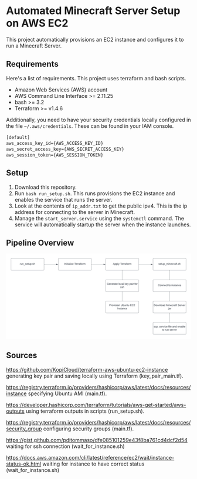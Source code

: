 ﻿# Automated Minecraft Server Setup on AWS EC2

This project automatically provisions an EC2 instance and configures it to run a Minecraft Server.

## Requirements

Here's a list of requirements. This project uses terraform and bash scripts. 

- Amazon Web Services (AWS) account
- AWS Command Line Interface >= 2.11.25
- bash >= 3.2
- Terraform >= v1.4.6

Additionally, you need to have your security credentials locally configured in the file ``~/.aws/credentials``. These can be found in your IAM console. 

```
[default]
aws_access_key_id={AWS_ACCESS_KEY_ID}
aws_secret_access_key={AWS_SECRET_ACCESS_KEY}
aws_session_token={AWS_SESSION_TOKEN}
```


## Setup
1. Download this repository.
2. Run ``bash run_setup.sh``. This runs provisions the EC2 instance and enables the service that runs the server. 
3. Look at the contents of ``ip_addr.txt`` to get the public ipv4. This is the ip address for connecting to the server in Minecraft. 
4. Manage the ``start_server.service`` using the ``systemctl`` command. The service will automatically startup the server when the instance launches. 

## Pipeline Overview

![plot](diagram.png)




## Sources

https://github.com/KopiCloud/terraform-aws-ubuntu-ec2-instance generating key pair and saving locally using Terraform (key_pair_main.tf).

https://registry.terraform.io/providers/hashicorp/aws/latest/docs/resources/instance specifying Ubuntu AMI (main.tf). 

https://developer.hashicorp.com/terraform/tutorials/aws-get-started/aws-outputs using terraform outputs in scripts (run_setup.sh). 

https://registry.terraform.io/providers/hashicorp/aws/latest/docs/resources/security_group configuring security groups (main.tf). 

https://gist.github.com/pditommaso/dfe085101259e43f8ba761cd4dcf2d54 waiting for ssh connection (wait_for_instance.sh)

https://docs.aws.amazon.com/cli/latest/reference/ec2/wait/instance-status-ok.html waiting for instance to have correct status (wait_for_instance.sh)

